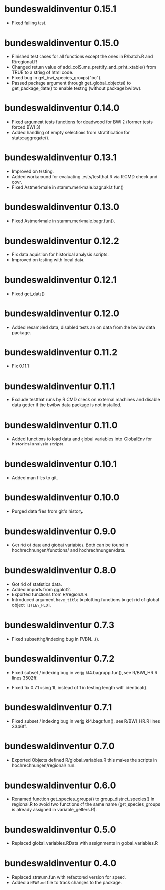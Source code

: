# bundeswaldinventur 0.15.1

* Fixed failing test.

# bundeswaldinventur 0.15.0

* Finished test cases for all functions except the ones in R/batch.R and
  R/regional.R
* Changed return value of add\_colSums\_prettify\_and\_print\_xtable() from TRUE
  to a string of html code.
* Fixed bug in  get\_bwi\_species\_groups("bc").
* Passed package argument through get\_global\_objects() to get\_package\_data()
  to enable testing (without package bwibw).

# bundeswaldinventur 0.14.0

* Fixed argument tests functions for deadwood for BWI 2 (former tests forced BWI 3)
* Added handling of empty selections from stratification for stats::aggregate().

# bundeswaldinventur 0.13.1

* Improved on testing.
* Added workaround for evaluating tests/testthat.R via R CMD check and covr.
* Fixed Astmerkmale in stamm.merkmale.bagr.akl.t fun().

# bundeswaldinventur 0.13.0

* Fixed Astmerkmale in stamm.merkmale.bagr.fun().

# bundeswaldinventur 0.12.2

* Fix data aquistion for historical analysis scripts.
* Improved on testing with local data.

# bundeswaldinventur 0.12.1

* Fixed get\_data()

# bundeswaldinventur 0.12.0

* Added resampled data, disabled tests an on data from the bwibw data package.

# bundeswaldinventur 0.11.2

* Fix 0.11.1

# bundeswaldinventur 0.11.1

* Exclude testthat runs by R CMD check on external machines and disable data
  getter if the bwibw data package is not installed.

# bundeswaldinventur 0.11.0

* Added functions to load data and global variables into .GlobalEnv for
  historical analysis scripts.

# bundeswaldinventur 0.10.1

* Added man files to git.

# bundeswaldinventur 0.10.0

* Purged data files from git's history.

# bundeswaldinventur 0.9.0

* Get rid of data and global variables.
  Both can be found in hochrechnungen/functions/ and hochrechnungen/data.

# bundeswaldinventur 0.8.0

* Got rid of statistics data.
* Added imports from ggplot2.
* Exported functions from R/regional.R.
* Introduced argument `have_title` to plotting functions to get rid of 
  global object `TITLE\_PLOT`.

# bundeswaldinventur 0.7.3

* Fixed subsetting/indexing bug in FVBN...().

# bundeswaldinventur 0.7.2

* Fixed subset / indexing bug in verjg.kl4.bagrupp.fun(),
  see R/BWI\_HR.R lines 3502ff.

* Fixed fix 0.7.1 using 1L instead of 1 in testing length with
  identical().

# bundeswaldinventur 0.7.1

* Fixed subset / indexing bug in verjg.kl4.bagr.fun(),
  see R/BWI\_HR.R lines 3346ff.

# bundeswaldinventur 0.7.0

* Exported Objects defined R/global\_variables.R this makes the scripts in 
  hochrechnungen/regional/ run.

# bundeswaldinventur 0.6.0

* Renamed function get\_species\_groups() to group\_district\_species() in
  regional.R to avoid two functions of the same name (get\_species\_groups is 
  already assigned in variable_getters.R).

# bundeswaldinventur 0.5.0

* Replaced global\_variables.RData with assignments in global\_variables.R

# bundeswaldinventur 0.4.0

* Replaced stratum.fun with refactored version for speed.
* Added a `NEWS.md` file to track changes to the package.




